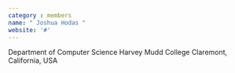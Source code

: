 ```yaml
---
category : members
name: " Joshua Hodas " 
website: '#'
---
```

Department of Computer Science
Harvey Mudd College
Claremont, California, USA

